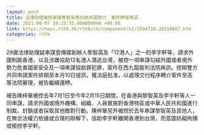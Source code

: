 ```yaml
---
layout: post
title: 法律助理被控串謀黎智英等勾結外國勢力　案件押後再訊
date: 2021-06-07 18:15:55.000000000 +08:00
link: https://news.rthk.hk/rthk/ch/component/k2/1594710-20210607.htm
categories: rthk
---
```


29歲法律助理疑串謀壹傳媒創辦人黎智英及「12港人」之一的李宇軒等，請求外國制裁香港，以及涉嫌協助12名港人潛逃台灣，被控一項串謀勾結外國或者境外勢力危害國家安全及一項串謀協助罪犯罪，案件在西九龍裁判法院再訊。控辯雙方共同申請案件排期至本月10日提訊，獲法庭批准，以處理交付程序轉介案件至高等法院審理，被告繼續還柙。

被告陳梓華被控去年7月1日至今年2月15日期間，在香港與黎智英及李宇軒等人一同串謀，請求外國或境外機構、組織、人員實施對香港特區或中華人民共和國進行制裁、封鎖或者採取其他敵對行動。陳梓華另外被控於去年串謀黎智英及其他人，在無合法權力依據或合理的辯解下，協助李宇軒離開香港到台灣，而意圖妨礙拘捕或檢控李宇軒。

